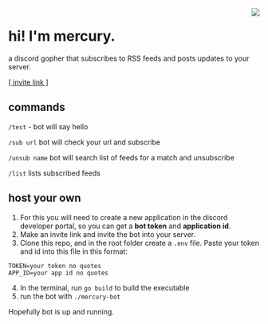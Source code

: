 <img align="right" src="https://github.com/sulphite/mercury-bot/assets/49396588/bf866c24-6d71-47af-9036-a9733b30eae5">

# hi! I'm mercury.

a discord gopher that subscribes to RSS feeds and posts updates to your server.

[[ invite link ]](https://discord.com/api/oauth2/authorize?client_id=1175863171479785654&permissions=8&scope=bot)

## commands

`/test` - bot will say hello

`/sub url` bot will check your url and subscribe

`/unsub name` bot will search list of feeds for a match and unsubscribe

`/list` lists subscribed feeds

## host your own

1. For this you will need to create a new application in the discord developer portal, so you can get a **bot token** and **application id**.
2. Make an invite link and invite the bot into your server.
3. Clone this repo, and in the root folder create a `.env` file. Paste your token and id into this file in this format:
```
TOKEN=your token no quotes
APP_ID=your app id no quotes
```
4. In the terminal, run `go build` to build the executable
5. run the bot with `./mercury-bot`

Hopefully bot is up and running.
